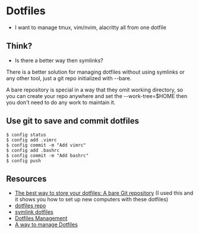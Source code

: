 # Dotfiles
* I want to manage tmux, vim/nvim, alacritty all from one dotfile

## Think?
* Is there a better way then symlinks?

There is a better solution for managing dotfiles without using symlinks or any other tool, just a git repo initialized with --bare.

A bare repository is special in a way that they omit working directory, so you can create your repo anywhere and set the --work-tree=$HOME then you don't need to do any work to maintain it.

## Use git to save and commit dotfiles

```
$ config status
$ config add .vimrc
$ config commit -m "Add vimrc"
$ config add .bashrc
$ config commit -m "Add bashrc"
$ config push
```

## Resources
* <a href="https://www.atlassian.com/git/tutorials/dotfiles" target="_blank">The best way to store your dotfiles: A bare Git repository</a> (I used this and it shows you how to set up new computers with these dotfiles)
* <a href="https://github.com/kalkayan/dotfiles" target="_blank">dotfiles repo</a>
* <a href="https://stackoverflow.com/questions/46534290/symlink-dotfiles" target="_blank">symlink dotfiles</a>
* <a href="https://engineering.kalkayan.io/posts/setting-up-a-development-machine-part-3/" target="_blank">Dotfiles Management</a>
* <a href="https://news.ycombinator.com/item?id=27134249" target="_blank">A way to manage Dotfiles</a>
